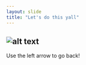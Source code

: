 ```yaml
---
layout: slide
title: "Let's do this yall"
---
```

![alt text](https://i.pinimg.com/236x/18/56/4d/18564d6dcc3982e1a5322778eb2c59be.jpg)
---
Use the left arrow to go back!
